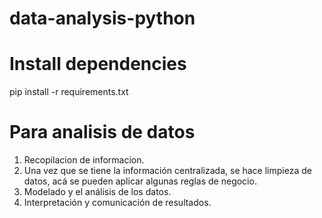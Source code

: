 # data-analysis-python

# Install dependencies
pip install -r requirements.txt

# Para analisis de datos
1. Recopilacion de informacion.
2. Una vez que se tiene la información centralizada, se hace limpieza de datos, acá se pueden aplicar algunas reglas de negocio.
3. Modelado y el análisis de los datos.
4. Interpretación y comunicación de resultados.
